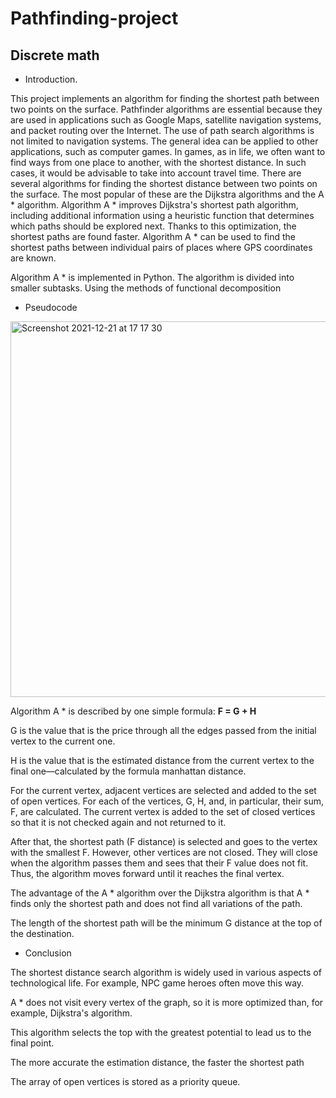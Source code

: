 # Pathfinding-project
## Discrete math


* Introduction.


This project implements an algorithm for finding the shortest path between two points on the surface.
Pathfinder algorithms are essential because they are used in applications such as Google Maps, satellite navigation systems, and packet routing over the Internet. The use of path search algorithms is not limited to navigation systems. The general idea can be applied to other applications, such as computer games. In games, as in life, we often want to find ways from one place to another, with the shortest distance. In such cases, it would be advisable to take into account travel time. There are several algorithms for finding the shortest distance between two points on the surface. The most popular of these are the Dijkstra algorithms and the A * algorithm. Algorithm A * improves Dijkstra's shortest path algorithm, including additional information using a heuristic function that determines which paths should be explored next. Thanks to this optimization, the shortest paths are found faster. Algorithm A * can be used to find the shortest paths between individual pairs of places where GPS coordinates are known.

Algorithm A * is implemented in Python. The algorithm is divided into smaller subtasks. Using the methods of functional decomposition

* Pseudocode


<img width="601" alt="Screenshot 2021-12-21 at 17 17 30" src="https://user-images.githubusercontent.com/91616807/146954037-671b2b6e-fd20-433e-a9ef-d2e8f4c11c21.png">

Algorithm A * is described by one simple formula: **F = G + H**

G is the value that is the price through all the edges passed from the initial vertex to the current one.

H is the value that is the estimated distance from the current vertex to the final one—calculated by the formula manhattan distance.

For the current vertex, adjacent vertices are selected and added to the set of open vertices. For each of the vertices, G, H, and, in particular, their sum, F, are calculated. The current vertex is added to the set of closed vertices so that it is not checked again and not returned to it.

After that, the shortest path (F distance) is selected and goes to the vertex with the smallest F. However, other vertices are not closed. They will close when the algorithm passes them and sees that their F value does not fit. Thus, the algorithm moves forward until it reaches the final vertex.

The advantage of the A * algorithm over the Dijkstra algorithm is that A * finds only the shortest path and does not find all variations of the path.

The length of the shortest path will be the minimum G distance at the top of the destination.

* Conclusion

The shortest distance search algorithm is widely used in various aspects of technological life. For example, NPC game heroes often move this way.

A * does not visit every vertex of the graph, so it is more optimized than, for example, Dijkstra's algorithm.

This algorithm selects the top with the greatest potential to lead us to the final point.

The more accurate the estimation distance, the faster the shortest path

The array of open vertices is stored as a priority queue.
